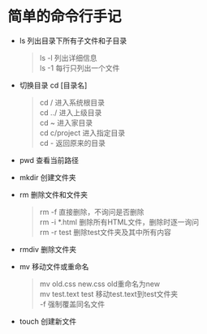 # 简单的命令行手记

- ls 列出目录下所有子文件和子目录
    
    >    ls -l 列出详细信息   
     ls -1 每行只列出一个文件
-  切换目录   cd [目录名]
    >   cd /     进入系统根目录 \
    >    cd ../   进入上级目录\
    >    cd ~     进入家目录\
    >    cd c/project 进入指定目录\
    >   cd  - 返回原来的目录

- pwd 查看当前路径
- mkdir 创建文件夹
- rm 删除文件和文件夹   
    >   rm -f 直接删除，不询问是否删除\
    rm -i *.html 删除所有HTML文件，删除时逐一询问\
    rm -r test 删除test文件夹及其中所有内容
- rmdiv 删除文件夹
- mv 移动文件或重命名
    >   mv old.css new.css old重命名为new \
    mv test.text test  移动test.text到test文件夹\
    -f 强制覆盖同名文件
- touch 创建新文件




